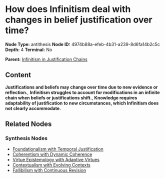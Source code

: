 # How does Infinitism deal with changes in belief justification over time?

**Node Type:** antithesis
**Node ID:** 4974b88a-efeb-4b31-a239-8d6fa14b2c5c
**Depth:** 4
**Terminal:** No

**Parent:** [Infinitism in Justification Chains](infinitism-in-justification-chains-synthesis-06cb6327-3d3d-40f5-a4d0-6aa49ff19347.md)

## Content

**Justifications and beliefs may change over time due to new evidence or reflection.**, **Infinitism struggles to account for modifications in an infinite chain when beliefs or justifications shift.**, **Knowledge requires adaptability of justification to new circumstances, which Infinitism does not clearly accommodate.**

## Related Nodes

### Synthesis Nodes

- [Foundationalism with Temporal Justification](foundationalism-with-temporal-justification-synthesis-2d7d99ce-1f29-4871-9123-34df0e2f6da6.md)
- [Coherentism with Dynamic Coherence](coherentism-with-dynamic-coherence-synthesis-fede9eba-d851-4656-86e2-d576df2abfe7.md)
- [Virtue Epistemology with Adaptive Virtues](virtue-epistemology-with-adaptive-virtues-synthesis-d2789aa1-a1cb-4651-be8f-bcded651173c.md)
- [Contextualism with Evolving Contexts](contextualism-with-evolving-contexts-synthesis-d6ee1576-3d09-4bdf-b6d3-1488ce5cf217.md)
- [Fallibilism with Continuous Revision](fallibilism-with-continuous-revision-synthesis-786ce8e7-4d48-4dfe-a5d2-dc038e5a2eed.md)
